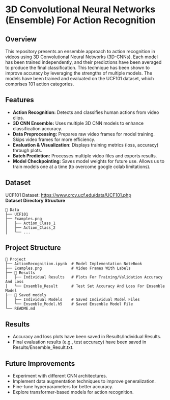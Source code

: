 # 3D Convolutional Neural Networks (Ensemble) For Action Recognition 

## Overview
This repository presents an ensemble approach to action recognition in videos using 3D Convolutional Neural Networks (3D-CNNs). Each model has been trained independently, and their predictions have been averaged to produce the final classification. This technique has been shown to improve accuracy by leveraging the strengths of multiple models. The models have been trained and evaluated on the UCF101 dataset, which comprises 101 action categories.


## Features
- **Action Recognition:** Detects and classifies human actions from video clips.
- **3D CNN Ensemble:** Uses multiple 3D CNN models to enhance classification accuracy.
- **Data Preprocessing:** Prepares raw video frames for model training. Skips video frames for more efficiency.
- **Evaluation & Visualization:** Displays training metrics (loss, accuracy) through plots.
- **Batch Prediction:** Processes multiple video files and exports results.
- **Model Checkpointing:** Saves model weights for future use. Allows us to train models one at a time (to overcome google colab limitations).


## Dataset
UCF101 Dataset: https://www.crcv.ucf.edu/data/UCF101.php  
**Dataset Directory Structure**
```
📂 Data
├── UCF101             
├── Examples.png                     
│   ├── Action_Class_1  
│   ├── Action_Class_2
│   └── ...
```


## Project Structure
```
📂 Project
├── ActionRecognition.ipynb  # Model Implementation NoteBook           
├── Examples.png             # Video Frames With Labels
├── 📁 Results              
│   ├── Individual Results   # Plots For Training/Validation Accuracy And Loss
│   └── Ensemble_Result      # Test Set Accuracy And Loss For Ensemble Model 
├── 📁 Saved models                  
│   ├── Individual Models    # Saved Individual Model Files
│   └── Ensemble_Model.h5    # Saved Ensemble Model File
└── README.md                 
```


## Results
- Accuracy and loss plots have been saved in Results/Individual Results.
- Final evaluation results (e.g., test accuracy) have been saved in Results/Ensemble_Result.txt.


## Future Improvements
- Experiment with different CNN architectures.
- Implement data augmentation techniques to improve generalization.
- Fine-tune hyperparameters for better accuracy.
- Explore transformer-based models for action recognition.
